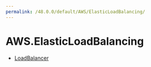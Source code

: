 ```yaml
---
permalink: /48.0.0/default/AWS/ElasticLoadBalancing/
---
```


# AWS.ElasticLoadBalancing



* [LoadBalancer](LoadBalancer.md)